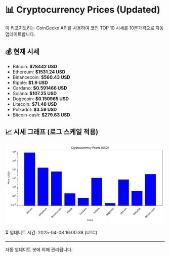 
# 📊 Cryptocurrency Prices (Updated)

이 리포지토리는 CoinGecko API를 사용하여 코인 TOP 10 시세를 10분가격으로 자동 업데이트합니다.

## 💰 현재 시세
- Bitcoin: **$78442 USD**
- Ethereum: **$1531.24 USD**
- Binancecoin: **$560.43 USD**
- Ripple: **$1.9 USD**
- Cardano: **$0.591466 USD**
- Solana: **$107.25 USD**
- Dogecoin: **$0.150965 USD**
- Litecoin: **$71.48 USD**
- Polkadot: **$3.59 USD**
- Bitcoin-cash: **$279.63 USD**

## 📈 시세 그래프 (로그 스케일 적용)
![Crypto Prices](crypto_prices.png)

⏳ 업데이트 시간: 2025-04-08 16:00:38 (UTC)

---
자동 업데이트 봇에 의해 관리됩니다.
